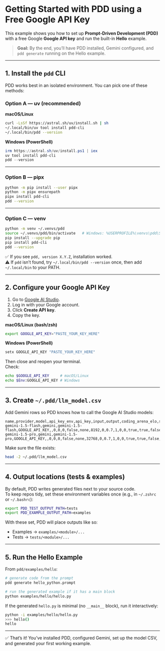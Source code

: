 # Getting Started with PDD using a Free Google API Key

This example shows you how to set up **Prompt-Driven Development (PDD)** with a free Google **Google API key** and run the built-in **Hello** example.

> **Goal:** By the end, you’ll have PDD installed, Gemini configured, and `pdd generate` running on the Hello example.

---

## 1. Install the `pdd` CLI

PDD works best in an isolated environment. You can pick one of these methods:

### Option A — uv (recommended)

**macOS/Linux**
```bash
curl -LsSf https://astral.sh/uv/install.sh | sh
~/.local/bin/uv tool install pdd-cli
~/.local/bin/pdd --version
```

**Windows (PowerShell)**
```powershell
irm https://astral.sh/uv/install.ps1 | iex
uv tool install pdd-cli
pdd --version
```

---

### Option B — pipx
```bash
python -m pip install --user pipx
python -m pipx ensurepath
pipx install pdd-cli
pdd --version
```

---

### Option C — venv
```bash
python -m venv ~/.venvs/pdd
source ~/.venvs/pdd/bin/activate   # Windows: %USERPROFILE%\venvs\pdd\Scripts\activate
pip install --upgrade pip
pip install pdd-cli
pdd --version
```

✅ If you see `pdd, version X.Y.Z`, installation worked.  
⚠️ If `pdd` isn’t found, try `~/.local/bin/pdd --version` once, then add `~/.local/bin` to your PATH.

---

## 2. Configure your Google API Key

1. Go to [Google AI Studio](https://aistudio.google.com/app/apikey).  
2. Log in with your Google account.  
3. Click **Create API key**.  
4. Copy the key.

**macOS/Linux (bash/zsh)**
```bash
export GOOGLE_API_KEY="PASTE_YOUR_KEY_HERE"
```

**Windows (PowerShell)**
```powershell
setx GOOGLE_API_KEY "PASTE_YOUR_KEY_HERE"
```

Then close and reopen your terminal.  
Check:
```bash
echo $GOOGLE_API_KEY     # macOS/Linux
echo $Env:GOOGLE_API_KEY # Windows
```

---

## 3. Create `~/.pdd/llm_model.csv`

Add Gemini rows so PDD knows how to call the Google AI Studio models:

```csv
name,provider,model,api_key_env,api_key,input,output,coding_arena_elo,structured_output,reasoning_type,max_tokens,max_reasoning_tokens,temperature,top_p,top_k,seed,supports_images,supports_json,supports_tools,cost_currency,weight,enabled
gemini-1.5-flash,gemini,gemini-1.5-flash,GOOGLE_API_KEY,,0,0,0,false,none,8192,0,0.7,1,0,0,true,true,false,USD,1.0,true
gemini-1.5-pro,gemini,gemini-1.5-pro,GOOGLE_API_KEY,,0,0,0,false,none,32768,0,0.7,1,0,0,true,true,false,USD,1.0,false
```

Make sure the file exists:
```bash
head -2 ~/.pdd/llm_model.csv
```

---

## 4. Output locations (tests & examples)

By default, PDD writes generated files next to your source code.  
To keep repos tidy, set these environment variables once (e.g., in `~/.zshrc` or `~/.bashrc`):

```bash
export PDD_TEST_OUTPUT_PATH=tests
export PDD_EXAMPLE_OUTPUT_PATH=examples
```

With these set, PDD will place outputs like so:
- Examples → `examples/<module>/...`
- Tests → `tests/<module>/...`

---

## 5. Run the Hello Example

From `pdd/examples/hello`:

```bash
# generate code from the prompt
pdd generate hello_python.prompt

# run the generated example if it has a main block
python examples/hello/hello.py
```

If the generated `hello.py` is minimal (no `__main__` block), run it interactively:

```bash
python -i examples/hello/hello.py
>>> hello()
hello
```

---

✅ That’s it! You’ve installed PDD, configured Gemini, set up the model CSV, and generated your first working example.
